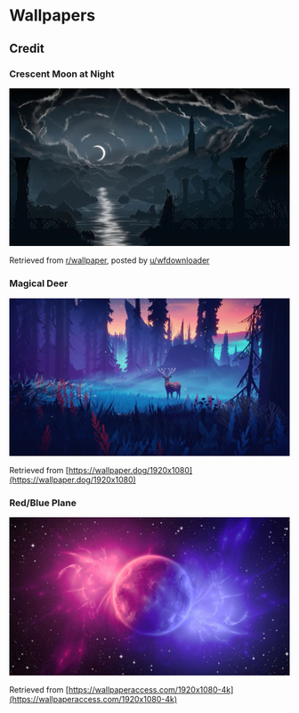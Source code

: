 # Wallpapers

## Credit
### Crescent Moon at Night
![Crescent Moon at Night Wallpaper](crescent-moonlight-at-night.jpg)

Retrieved from [r/wallpaper](https://www.reddit.com/r/wallpaper/comments/prlvoc/crescent_moonlight_at_night_1920_x_1080/), posted by [u/wfdownloader](https://www.reddit.com/user/wfdownloader)

### Magical Deer
![Magical Deer Wallpaper](magical-deer.jpg)

Retrieved from [https://wallpaper.dog/1920x1080](https://wallpaper.dog/1920x1080)

### Red/Blue Plane

![Red and Blue Planet Wallpaper](red-blue-planet.jpg)

Retrieved from [https://wallpaperaccess.com/1920x1080-4k](https://wallpaperaccess.com/1920x1080-4k)



